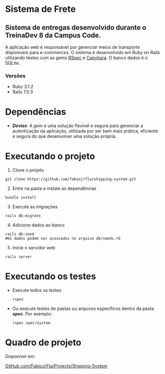 # Sistema de Frete
## Sistema de entregas desenvolvido durante o TreinaDev 8 da Campus Code.

A aplicação web é responsável por gerenciar meios de transporte disponíveis para e-commerces. O sistema é desenvolvido em Ruby on Rails utilizando testes com as gems [RSpec](https://github.com/rspec/rspec-rails) e [Capybara](https://github.com/teamcapybara/capybara). O banco dados é o SQLite.

### Versões
- Ruby 3.1.2
- Rails 7.0.3

# Dependências
- ***Devise***: A *gem* é uma solução flexível e segura para gerenciar a autenticação da aplicação, utilizada por ser bem mais prática, eficiente e segura do que desenvolver uma solução própria.


# Executando o projeto
1. Clone o projeto
  ```
  git clone https://github.com/fabiojrfla/shipping-system.git
  ```
2. Entre na pasta e instale as dependências
  ```
  bundle install
  ```
3. Execute as migrações
  ```
  rails db:migrate
  ```
4. Adicione dados ao banco
  ```
  rails db:seed
  #Os dados podem ser acessados no arquivo db/seeds.rb
  ```
5. Inicie o servidor web
  ```
  rails server
  ```

# Executando os testes
- Execute todos os testes
  ```
  rspec
  ```
- Ou execute testes de pastas ou arquivos específicos dentro da pasta ***spec***. Por exemplo:
  ```
  rspec spec/system
  ```

# Quadro de projeto
Disponível em:

[GitHub.com/FabioJrFla/Projects/Shipping-System](https://github.com/users/fabiojrfla/projects/1/views/1?layout=board)
